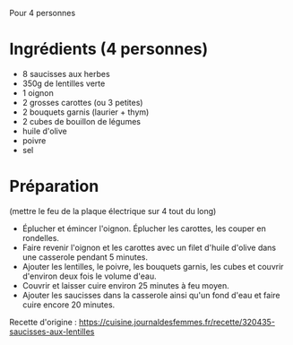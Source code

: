 Pour 4 personnes

# Ingrédients (4 personnes)
- 8 saucisses aux herbes
- 350g de lentilles verte
- 1 oignon
- 2 grosses carottes (ou 3 petites)
- 2 bouquets garnis (laurier + thym)
- 2 cubes de bouillon de légumes
- huile d'olive
- poivre
- sel

# Préparation
(mettre le feu de la plaque électrique sur 4 tout du long)
- Éplucher et émincer l'oignon. Éplucher les carottes, les couper en rondelles.
- Faire revenir l'oignon et les carottes avec un filet d'huile d'olive dans une casserole pendant 5 minutes.
- Ajouter les lentilles, le poivre, les bouquets garnis, les cubes et couvrir d'environ deux fois le volume d'eau.
- Couvrir et laisser cuire environ 25 minutes à feu moyen.
- Ajouter les saucisses dans la casserole ainsi qu'un fond d'eau et faire cuire encore 20 minutes.

Recette d'origine : https://cuisine.journaldesfemmes.fr/recette/320435-saucisses-aux-lentilles
